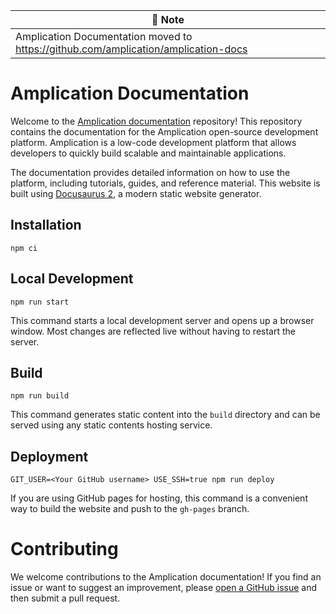

| 📝 **Note** |
|------------|
| Amplication Documentation moved to https://github.com/amplication/amplication-docs |

# Amplication Documentation
Welcome to the [Amplication documentation](https://docs.amplication.com/) repository! This repository contains the documentation for the Amplication open-source development platform. Amplication is a low-code development platform that allows developers to quickly build scalable and maintainable applications.

The documentation provides detailed information on how to use the platform, including tutorials, guides, and reference material.
This website is built using [Docusaurus 2](https://v2.docusaurus.io/), a modern static website generator.


## Installation

```console
npm ci
```

## Local Development

```console
npm run start
```

This command starts a local development server and opens up a browser window. Most changes are reflected live without having to restart the server.

## Build

```console
npm run build
```

This command generates static content into the `build` directory and can be served using any static contents hosting service.

## Deployment

```console
GIT_USER=<Your GitHub username> USE_SSH=true npm run deploy
```

If you are using GitHub pages for hosting, this command is a convenient way to build the website and push to the `gh-pages` branch.

# Contributing

We welcome contributions to the Amplication documentation! If you find an issue or want to suggest an improvement, please [open a GitHub issue](https://github.com/amplication/amplication/issues/new/choose) and then submit a pull request.

